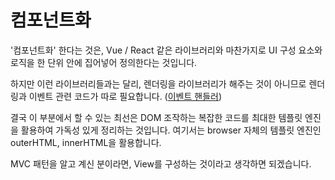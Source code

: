 # 컴포넌트화

'컴포넌트화' 한다는 것은, Vue / React 같은 라이브러리와 마찬가지로 UI 구성 요소와 로직을 한 단위 안에 집어넣어 정의한다는 것입니다.

하지만 이런 라이브러리들과는 달리, 렌더링을 라이브러리가 해주는 것이 아니므로 렌더링과 이벤트 관련 코드가 따로 필요합니다. ([이벤트 핸들러]())

결국 이 부분에서 할 수 있는 최선은 DOM 조작하는 복잡한 코드를 최대한 템플릿 엔진을 활용하여 가독성 있게 정리하는 것입니다. 여기서는 browser 자체의 템플릿 엔진인 outerHTML, innerHTML을 활용합니다.

MVC 패턴을 알고 계신 분이라면, View를 구성하는 것이라고 생각하면 되겠습니다.